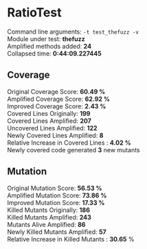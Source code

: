 



# RatioTest
  
Command line arguments: `-t test_thefuzz -v`  
Module under test: **thefuzz**  
Amplified methods added: **24**  
Collapsed time: **0:44:09.227445**
## Coverage
  
Original Coverage Score: **60.49 %**  
Amplified Coverage Score: **62.92 %**  
Improved Coverage Score: **2.43 %**  
Covered Lines Originally: **199**  
Covered Lines Amplified: **207**  
Uncovered Lines Amplified: **122**  
Newly Covered Lines Amplified: **8**  
Relative Increase in Covered Lines : **4.02 %**  
Newly covered code generated **3** new mutants
## Mutation
  
Original Mutation Score: **56.53 %**  
Amplified Mutation Score: **73.86 %**  
Improved Mutation Score: **17.33 %**  
Killed Mutants Originally: **186**  
Killed Mutants Amplified: **243**  
Mutants Alive Amplified: **86**  
Newly Killed Mutants Amplified: **57**  
Relative Increase in Killed Mutants : **30.65** %
